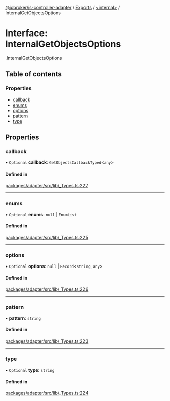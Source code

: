 [@iobroker/js-controller-adapter](../README.md) / [Exports](../modules.md) / [<internal\>](../modules/internal_.md) / InternalGetObjectsOptions

# Interface: InternalGetObjectsOptions

[<internal>](../modules/internal_.md).InternalGetObjectsOptions

## Table of contents

### Properties

- [callback](internal_.InternalGetObjectsOptions.md#callback)
- [enums](internal_.InternalGetObjectsOptions.md#enums)
- [options](internal_.InternalGetObjectsOptions.md#options)
- [pattern](internal_.InternalGetObjectsOptions.md#pattern)
- [type](internal_.InternalGetObjectsOptions.md#type)

## Properties

### callback

• `Optional` **callback**: `GetObjectsCallbackTyped`<`any`\>

#### Defined in

[packages/adapter/src/lib/_Types.ts:227](https://github.com/ioBroker/ioBroker.js-controller/blob/c4a73b71/packages/adapter/src/lib/_Types.ts#L227)

___

### enums

• `Optional` **enums**: ``null`` \| `EnumList`

#### Defined in

[packages/adapter/src/lib/_Types.ts:225](https://github.com/ioBroker/ioBroker.js-controller/blob/c4a73b71/packages/adapter/src/lib/_Types.ts#L225)

___

### options

• `Optional` **options**: ``null`` \| `Record`<`string`, `any`\>

#### Defined in

[packages/adapter/src/lib/_Types.ts:226](https://github.com/ioBroker/ioBroker.js-controller/blob/c4a73b71/packages/adapter/src/lib/_Types.ts#L226)

___

### pattern

• **pattern**: `string`

#### Defined in

[packages/adapter/src/lib/_Types.ts:223](https://github.com/ioBroker/ioBroker.js-controller/blob/c4a73b71/packages/adapter/src/lib/_Types.ts#L223)

___

### type

• `Optional` **type**: `string`

#### Defined in

[packages/adapter/src/lib/_Types.ts:224](https://github.com/ioBroker/ioBroker.js-controller/blob/c4a73b71/packages/adapter/src/lib/_Types.ts#L224)
